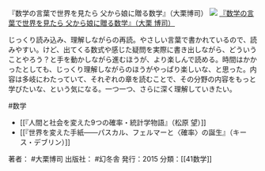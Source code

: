 
『数学の言葉で世界を見たら 父から娘に贈る数学』（大栗博司）
[![](https://images-fe.ssl-images-amazon.com/images/I/41bxG6DvnIL._SL160_.jpg)](http://www.amazon.co.jp/exec/obidos/ASIN/434402740X/choiyaki81-22/ref=nosim)
[『数学の言葉で世界を見たら 父から娘に贈る数学』（大栗 博司）](http://www.amazon.co.jp/exec/obidos/ASIN/434402740X/choiyaki81-22/ref=nosim)

じっくり読み込み、理解しながらの再読。やさしい言葉で書かれているので、読みやすい。けど、出てくる数式や感じた疑問を実際に書き出しながら、どういうことやろう？と手を動かしながら進むほうが、より楽しんで読める。時間はかかったとしても、じっくり理解しながらのほうがやっぱり楽しいな、と思った。内容は多岐にわたっていて、それぞれの章を読むことで、その分野の内容をもっと学びたいな、という気になる。一つ一つ、さらに深く理解していきたい。

#数学

- [[『人間と社会を変えた9つの確率・統計学物語』（松原 望）]]
- [[『世界を変えた手紙――パスカル、フェルマーと〈確率〉の誕生』（キース・デブリン）]]

著者： #大栗博司 
出版社： #幻冬舎
発行：2015
分類：[[41数学]]